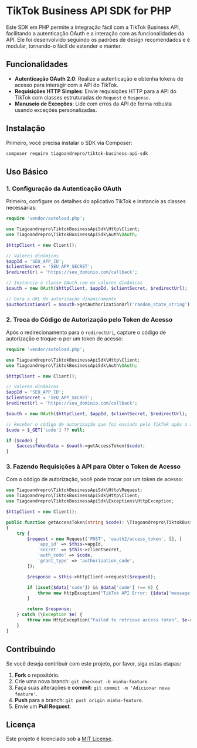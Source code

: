
# TikTok Business API SDK for PHP

Este SDK em PHP permite a integração fácil com a TikTok Business API, facilitando a autenticação OAuth e a interação com as funcionalidades da API. Ele foi desenvolvido seguindo os padrões de design recomendados e é modular, tornando-o fácil de estender e manter.

## Funcionalidades

- **Autenticação OAuth 2.0**: Realize a autenticação e obtenha tokens de acesso para interagir com a API do TikTok.
- **Requisições HTTP Simples**: Envie requisições HTTP para a API do TikTok com classes estruturadas de `Request` e `Response`.
- **Manuseio de Exceções**: Lide com erros da API de forma robusta usando exceções personalizadas.

## Instalação

Primeiro, você precisa instalar o SDK via Composer:

```bash
composer require tiagoandrepro/tiktok-business-api-sdk
```

## Uso Básico

### 1. Configuração da Autenticação OAuth

Primeiro, configure os detalhes do aplicativo TikTok e instancie as classes necessárias:

```php
require 'vendor/autoload.php';

use Tiagoandrepro\TiktokBusinessApiSdk\Http\Client;
use Tiagoandrepro\TiktokBusinessApiSdk\Auth\OAuth;

$httpClient = new Client();

// Valores dinâmicos
$appId = 'SEU_APP_ID';
$clientSecret = 'SEU_APP_SECRET';
$redirectUrl = 'https://seu_dominio.com/callback';

// Instancia a classe OAuth com os valores dinâmicos
$oauth = new OAuth($httpClient, $appId, $clientSecret, $redirectUrl);

// Gera a URL de autorização dinamicamente
$authorizationUrl = $oauth->getAuthorizationUrl('random_state_string');
```

### 2. Troca do Código de Autorização pelo Token de Acesso

Após o redirecionamento para o `redirectUri`, capture o código de autorização e troque-o por um token de acesso:

```php
require 'vendor/autoload.php';

use Tiagoandrepro\TiktokBusinessApiSdk\Http\Client;
use Tiagoandrepro\TiktokBusinessApiSdk\Auth\OAuth;

$httpClient = new Client();

// Valores dinâmicos
$appId = 'SEU_APP_ID';
$clientSecret = 'SEU_APP_SECRET';
$redirectUrl = 'https://seu_dominio.com/callback';

$oauth = new OAuth($httpClient, $appId, $clientSecret, $redirectUrl);

// Receber o código de autorização que foi enviado pelo TikTok após a autenticação
$code = $_GET['code'] ?? null;

if ($code) {
    $accessTokenData = $oauth->getAccessToken($code);
}
```

### 3. Fazendo Requisições à API para Obter o Token de Acesso

Com o código de autorização, você pode trocar por um token de acesso:

```php
use Tiagoandrepro\TiktokBusinessApiSdk\Http\Request;
use Tiagoandrepro\TiktokBusinessApiSdk\Http\Client;
use Tiagoandrepro\TiktokBusinessApiSdk\Exceptions\HttpException;

$httpClient = new Client();

public function getAccessToken(string $code): \Tiagoandrepro\TiktokBusinessApiSdk\Http\Response
{
    try {
        $request = new Request('POST', 'oauth2/access_token', [], [
            'app_id' => $this->appId,
            'secret' => $this->clientSecret,
            'auth_code' => $code,
            'grant_type' => 'authorization_code',
        ]);

        $response = $this->httpClient->request($request);

        if (isset($data['code']) && $data['code'] !== 0) {
            throw new HttpException("TikTok API Error: {$data['message']}");
        }

        return $response;
    } catch (\Exception $e) {
        throw new HttpException("Failed to retrieve access token", $e->getCode(), $e);
    }
}
```

## Contribuindo

Se você deseja contribuir com este projeto, por favor, siga estas etapas:

1. **Fork** o repositório.
2. Crie uma nova branch: `git checkout -b minha-feature`.
3. Faça suas alterações e **commit**: `git commit -m 'Adicionar nova feature'`.
4. **Push** para a branch: `git push origin minha-feature`.
5. Envie um **Pull Request**.

## Licença

Este projeto é licenciado sob a [MIT License](LICENSE).
